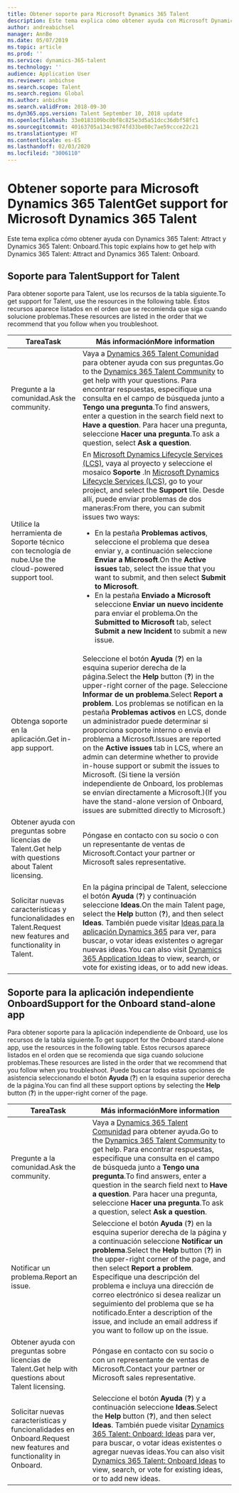 ```yaml
---
title: Obtener soporte para Microsoft Dynamics 365 Talent
description: Este tema explica cómo obtener ayuda con Microsoft Dynamics 365 Talent.
author: andreabichsel
manager: AnnBe
ms.date: 05/07/2019
ms.topic: article
ms.prod: ''
ms.service: dynamics-365-talent
ms.technology: ''
audience: Application User
ms.reviewer: anbichse
ms.search.scope: Talent
ms.search.region: Global
ms.author: anbichse
ms.search.validFrom: 2018-09-30
ms.dyn365.ops.version: Talent September 10, 2018 update
ms.openlocfilehash: 33e0183109bc0bf8c825e3d5a51dcc36dbf58fc1
ms.sourcegitcommit: 40163705a134c9874fd33be80c7ae59ccce22c21
ms.translationtype: HT
ms.contentlocale: es-ES
ms.lasthandoff: 02/03/2020
ms.locfileid: "3006110"
---
```

# <a name="get-support-for-microsoft-dynamics-365-talent"></a><span data-ttu-id="a3c7a-103">Obtener soporte para Microsoft Dynamics 365 Talent</span><span class="sxs-lookup"><span data-stu-id="a3c7a-103">Get support for Microsoft Dynamics 365 Talent</span></span>

<span data-ttu-id="a3c7a-104">Este tema explica cómo obtener ayuda con Dynamics 365 Talent: Attract y Dynamics 365 Talent: Onboard.</span><span class="sxs-lookup"><span data-stu-id="a3c7a-104">This topic explains how to get help with Dynamics 365 Talent: Attract and Dynamics 365 Talent: Onboard.</span></span>

## <a name="support-for-talent"></a><span data-ttu-id="a3c7a-105">Soporte para Talent</span><span class="sxs-lookup"><span data-stu-id="a3c7a-105">Support for Talent</span></span>

<span data-ttu-id="a3c7a-106">Para obtener soporte para Talent, use los recursos de la tabla siguiente.</span><span class="sxs-lookup"><span data-stu-id="a3c7a-106">To get support for Talent, use the resources in the following table.</span></span> <span data-ttu-id="a3c7a-107">Estos recursos aparece listados en el orden que se recomienda que siga cuando solucione problemas.</span><span class="sxs-lookup"><span data-stu-id="a3c7a-107">These resources are listed in the order that we recommend that you follow when you troubleshoot.</span></span>

| <span data-ttu-id="a3c7a-108">Tarea</span><span class="sxs-lookup"><span data-stu-id="a3c7a-108">Task</span></span> | <span data-ttu-id="a3c7a-109">Más información</span><span class="sxs-lookup"><span data-stu-id="a3c7a-109">More information</span></span> |
|------|------------------|
| <span data-ttu-id="a3c7a-110">Pregunte a la comunidad.</span><span class="sxs-lookup"><span data-stu-id="a3c7a-110">Ask the community.</span></span> | <span data-ttu-id="a3c7a-111">Vaya a [Dynamics 365 Talent Comunidad](https://community.dynamics.com/365/talent) para obtener ayuda con sus preguntas.</span><span class="sxs-lookup"><span data-stu-id="a3c7a-111">Go to the [Dynamics 365 Talent Community](https://community.dynamics.com/365/talent) to get help with your questions.</span></span> <span data-ttu-id="a3c7a-112">Para encontrar respuestas, especifique una consulta en el campo de búsqueda junto a **Tengo una pregunta**.</span><span class="sxs-lookup"><span data-stu-id="a3c7a-112">To find answers, enter a question in the search field next to **Have a question**.</span></span> <span data-ttu-id="a3c7a-113">Para hacer una pregunta, seleccione **Hacer una pregunta**.</span><span class="sxs-lookup"><span data-stu-id="a3c7a-113">To ask a question, select **Ask a question**.</span></span> |
| <span data-ttu-id="a3c7a-114">Utilice la herramienta de Soporte técnico con tecnología de nube.</span><span class="sxs-lookup"><span data-stu-id="a3c7a-114">Use the cloud-powered support tool.</span></span> | <span data-ttu-id="a3c7a-115">En [Microsoft Dynamics Lifecycle Services (LCS)](https://lcs.dynamics.com/), vaya al proyecto y seleccione el mosaico **Soporte** .</span><span class="sxs-lookup"><span data-stu-id="a3c7a-115">In [Microsoft Dynamics Lifecycle Services (LCS)](https://lcs.dynamics.com/), go to your project, and select the **Support** tile.</span></span> <span data-ttu-id="a3c7a-116">Desde allí, puede enviar problemas de dos maneras:</span><span class="sxs-lookup"><span data-stu-id="a3c7a-116">From there, you can submit issues two ways:</span></span><ul><li><span data-ttu-id="a3c7a-117">En la pestaña **Problemas activos**, seleccione el problema que desea enviar y, a continuación seleccione **Enviar a Microsoft**.</span><span class="sxs-lookup"><span data-stu-id="a3c7a-117">On the **Active issues** tab, select the issue that you want to submit, and then select **Submit to Microsoft**.</span></span></li><li><span data-ttu-id="a3c7a-118">En la pestaña **Enviado a Microsoft** seleccione **Enviar un nuevo incidente** para enviar el problema.</span><span class="sxs-lookup"><span data-stu-id="a3c7a-118">On the **Submitted to Microsoft** tab, select **Submit a new Incident** to submit a new issue.</span></span></li></ul> |
| <span data-ttu-id="a3c7a-119">Obtenga soporte en la aplicación.</span><span class="sxs-lookup"><span data-stu-id="a3c7a-119">Get in-app support.</span></span> | <span data-ttu-id="a3c7a-120">Seleccione el botón **Ayuda** (**?**) en la esquina superior derecha de la página.</span><span class="sxs-lookup"><span data-stu-id="a3c7a-120">Select the **Help** button (**?**) in the upper-right corner of the page.</span></span> <span data-ttu-id="a3c7a-121">Seleccione **Informar de un problema**.</span><span class="sxs-lookup"><span data-stu-id="a3c7a-121">Select **Report a problem**.</span></span> <span data-ttu-id="a3c7a-122">Los problemas se notifican en la pestaña **Problemas activos** en LCS, donde un administrador puede determinar si proporciona soporte interno o envía el problema a Microsoft.</span><span class="sxs-lookup"><span data-stu-id="a3c7a-122">Issues are reported on the **Active issues** tab in LCS, where an admin can determine whether to provide in-house support or submit the issues to Microsoft.</span></span> <span data-ttu-id="a3c7a-123">(Si tiene la versión independiente de Onboard, los problemas se envían directamente a Microsoft.)</span><span class="sxs-lookup"><span data-stu-id="a3c7a-123">(If you have the stand-alone version of Onboard, issues are submitted directly to Microsoft.)</span></span> |
| <span data-ttu-id="a3c7a-124">Obtener ayuda con preguntas sobre licencias de Talent.</span><span class="sxs-lookup"><span data-stu-id="a3c7a-124">Get help with questions about Talent licensing.</span></span> | <span data-ttu-id="a3c7a-125">Póngase en contacto con su socio o con un representante de ventas de Microsoft.</span><span class="sxs-lookup"><span data-stu-id="a3c7a-125">Contact your partner or Microsoft sales representative.</span></span> |
| <span data-ttu-id="a3c7a-126">Solicitar nuevas características y funcionalidades en Talent.</span><span class="sxs-lookup"><span data-stu-id="a3c7a-126">Request new features and functionality in Talent.</span></span> | <span data-ttu-id="a3c7a-127">En la página principal de Talent, seleccione el botón **Ayuda** (**?**) y continuación seleccione **Ideas**.</span><span class="sxs-lookup"><span data-stu-id="a3c7a-127">On the main Talent page, select the **Help** button (**?**), and then select **Ideas**.</span></span> <span data-ttu-id="a3c7a-128">También puede visitar [Ideas para la aplicación Dynamics 365](https://experience.dynamics.com/ideas/) para ver, para buscar, o votar ideas existentes o agregar nuevas ideas.</span><span class="sxs-lookup"><span data-stu-id="a3c7a-128">You can also visit [Dynamics 365 Application Ideas](https://experience.dynamics.com/ideas/) to view, search, or vote for existing ideas, or to add new ideas.</span></span> |

## <a name="support-for-the-onboard-stand-alone-app"></a><span data-ttu-id="a3c7a-129">Soporte para la aplicación independiente Onboard</span><span class="sxs-lookup"><span data-stu-id="a3c7a-129">Support for the Onboard stand-alone app</span></span>

<span data-ttu-id="a3c7a-130">Para obtener soporte para la aplicación independiente de Onboard, use los recursos de la tabla siguiente.</span><span class="sxs-lookup"><span data-stu-id="a3c7a-130">To get support for the Onboard stand-alone app, use the resources in the following table.</span></span> <span data-ttu-id="a3c7a-131">Estos recursos aparece listados en el orden que se recomienda que siga cuando solucione problemas.</span><span class="sxs-lookup"><span data-stu-id="a3c7a-131">These resources are listed in the order that we recommend that you follow when you troubleshoot.</span></span> <span data-ttu-id="a3c7a-132">Puede buscar todas estas opciones de asistencia seleccionando el botón **Ayuda** (**?**) en la esquina superior derecha de la página.</span><span class="sxs-lookup"><span data-stu-id="a3c7a-132">You can find all these support options by selecting the **Help** button (**?**) in the upper-right corner of the page.</span></span>

| <span data-ttu-id="a3c7a-133">Tarea</span><span class="sxs-lookup"><span data-stu-id="a3c7a-133">Task</span></span> | <span data-ttu-id="a3c7a-134">Más información</span><span class="sxs-lookup"><span data-stu-id="a3c7a-134">More information</span></span> |
|------|------------------|
| <span data-ttu-id="a3c7a-135">Pregunte a la comunidad.</span><span class="sxs-lookup"><span data-stu-id="a3c7a-135">Ask the community.</span></span> | <span data-ttu-id="a3c7a-136">Vaya a [Dynamics 365 Talent Comunidad](https://community.dynamics.com/365/talent) para obtener ayuda.</span><span class="sxs-lookup"><span data-stu-id="a3c7a-136">Go to the [Dynamics 365 Talent Community](https://community.dynamics.com/365/talent) to get help.</span></span> <span data-ttu-id="a3c7a-137">Para encontrar respuestas, especifique una consulta en el campo de búsqueda junto a **Tengo una pregunta**.</span><span class="sxs-lookup"><span data-stu-id="a3c7a-137">To find answers, enter a question in the search field next to **Have a question**.</span></span> <span data-ttu-id="a3c7a-138">Para hacer una pregunta, seleccione **Hacer una pregunta**.</span><span class="sxs-lookup"><span data-stu-id="a3c7a-138">To ask a question, select **Ask a question**.</span></span> |
| <span data-ttu-id="a3c7a-139">Notificar un problema.</span><span class="sxs-lookup"><span data-stu-id="a3c7a-139">Report an issue.</span></span> | <span data-ttu-id="a3c7a-140">Seleccione el botón **Ayuda** (**?**) en la esquina superior derecha de la página y a continuación seleccione **Notificar un problema**.</span><span class="sxs-lookup"><span data-stu-id="a3c7a-140">Select the **Help** button (**?**) in the upper-right corner of the page, and then select **Report a problem**.</span></span> <span data-ttu-id="a3c7a-141">Especifique una descripción del problema e incluya una dirección de correo electrónico si desea realizar un seguimiento del problema que se ha notificado.</span><span class="sxs-lookup"><span data-stu-id="a3c7a-141">Enter a description of the issue, and include an email address if you want to follow up on the issue.</span></span> |
| <span data-ttu-id="a3c7a-142">Obtener ayuda con preguntas sobre licencias de Talent.</span><span class="sxs-lookup"><span data-stu-id="a3c7a-142">Get help with questions about Talent licensing.</span></span> | <span data-ttu-id="a3c7a-143">Póngase en contacto con su socio o con un representante de ventas de Microsoft.</span><span class="sxs-lookup"><span data-stu-id="a3c7a-143">Contact your partner or Microsoft sales representative.</span></span> |
| <span data-ttu-id="a3c7a-144">Solicitar nuevas características y funcionalidades en Onboard.</span><span class="sxs-lookup"><span data-stu-id="a3c7a-144">Request new features and functionality in Onboard.</span></span> | <span data-ttu-id="a3c7a-145">Seleccione el botón **Ayuda** (**?**) y a continuación seleccione **Ideas**.</span><span class="sxs-lookup"><span data-stu-id="a3c7a-145">Select the **Help** button (**?**), and then select **Ideas**.</span></span> <span data-ttu-id="a3c7a-146">También puede visitar [Dynamics 365 Talent: Onboard: Ideas](https://experience.dynamics.com/ideas/categories/?forum=569a7fb2-8327-e911-a95a-000d3a4f3883&forumName=Dynamics%20365%20for%20Talent%3A%20Onboard) para ver, para buscar, o votar ideas existentes o agregar nuevas ideas.</span><span class="sxs-lookup"><span data-stu-id="a3c7a-146">You can also visit [Dynamics 365 Talent: Onboard Ideas](https://experience.dynamics.com/ideas/categories/?forum=569a7fb2-8327-e911-a95a-000d3a4f3883&forumName=Dynamics%20365%20for%20Talent%3A%20Onboard) to view, search, or vote for existing ideas, or to add new ideas.</span></span> |
